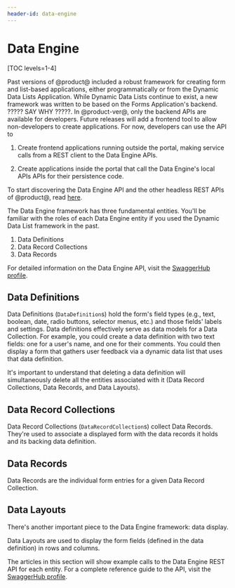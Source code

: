 ```yaml
---
header-id: data-engine
---
```


# Data Engine

[TOC levels=1-4]

Past versions of @product@ included a robust framework for creating form and
list-based applications, either programmatically or from the Dynamic Data Lists
Application. While Dynamic Data Lists continue to exist, a new framework was
written to be based on the Forms Application's backend. ????? SAY WHY ?????. In
@product-ver@, only the backend APIs are available for developers. Future
releases will add a frontend tool to allow non-developers to create
applications. For now, developers can use the API to 

1.  Create frontend applications running outside the portal, making service
    calls from a REST client to the Data Engine APIs.

2.  Create applications inside the portal that call the Data Engine's local APIs
    APIs for their persistence code.

To start discovering the Data Engine API and the other headless REST APIs of
@product@, read
[here](/docs/7-2/frameworks/-/knowledge_base/f/get-started-discover-the-api). 

The Data Engine framework has three fundamental entities. You'll be familiar
with the roles of each Data Engine entity if you used the Dynamic Data List
framework in the past.

1.  Data Definitions
2.  Data Record Collections
3.  Data Records

For detailed information on the Data Engine API, visit the [SwaggerHub profile](https://app.swaggerhub.com/apis/liferayinc/data-engine/1.0).

##  Data Definitions

Data Definitions (`DataDefinition`s) hold the form's field types (e.g., text,
boolean, date, radio buttons, selector menus, etc.) and those fields' labels and
settings. Data definitions effectively serve as data models for a Data
Collection. For example, you could create a data definition with two text
fields: one for a user's name, and one for their comments. You could then
display a form that gathers user feedback via a dynamic data list that uses that
data definition. 

It's important to understand that deleting a data definition will
simultaneously delete all the entities associated with it (Data Record
Collections, Data Records, and Data Layouts).

## Data Record Collections

Data Record Collections (`DataRecordCollection`s) collect Data Records.
They're used to associate a displayed form with the data records it holds and
its backing data definition.

## Data Records

Data Records are the individual form entries for a given Data Record
Collection.

## Data Layouts

There's another important piece to the Data Engine framework: data display.

Data Layouts are used to display the form fields (defined in the data
definition) in rows and columns.

The articles in this section will show example calls to the Data Engine REST
API for each entity. For a complete reference guide to the API, visit the
[SwaggerHub profile](https://app.swaggerhub.com/apis/liferayinc/data-engine/1.0).
